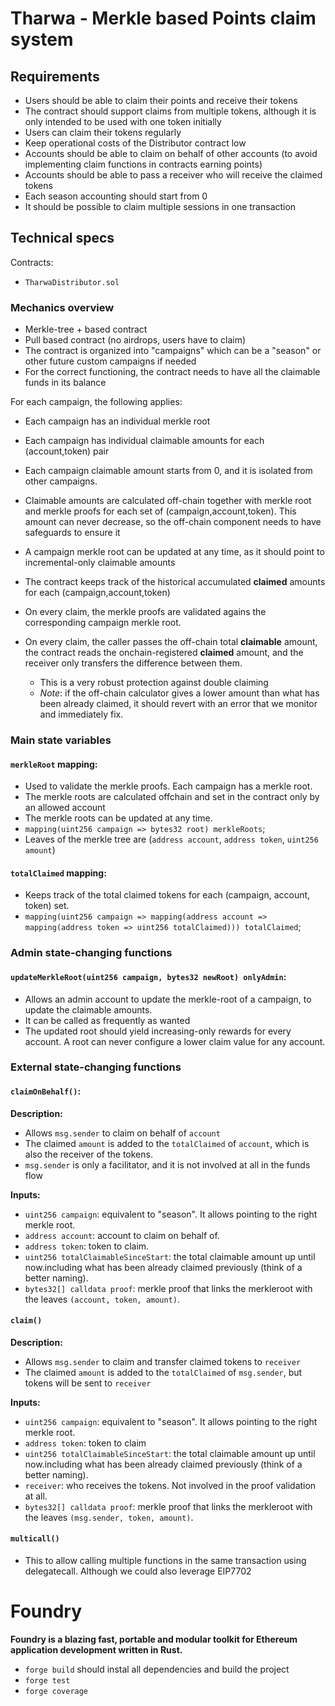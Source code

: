 # Tharwa - Merkle based Points claim system

## Requirements

- Users should be able to claim their points and receive their tokens
- The contract should support claims from multiple tokens, although it is only intended to be used with one token initially
- Users can claim their tokens regularly
- Keep operational costs of the Distributor contract low
- Accounts should be able to claim on behalf of other accounts (to avoid implementing claim functions in contracts earning points)
- Accounts should be able to pass a receiver who will receive the claimed tokens
- Each season accounting should start from 0
- It should be possible to claim multiple sessions in one transaction

## Technical specs

Contracts:

- `TharwaDistributor.sol`

### Mechanics overview

- Merkle-tree + based contract
- Pull based contract (no airdrops, users have to claim)
- The contract is organized into "campaigns" which can be a "season" or other future custom campaigns if needed
- For the correct functioning, the contract needs to have all the claimable funds in its balance

For each campaign, the following applies:

- Each campaign has an individual merkle root
- Each campaign has individual claimable amounts for each (account,token) pair
- Each campaign claimable amount starts from 0, and it is isolated from other campaigns.

- Claimable amounts are calculated off-chain together with merkle root and merkle proofs for each set of (campaign,account,token). This amount can never decrease, so the off-chain component needs to have safeguards to ensure it
- A campaign merkle root can be updated at any time, as it should point to incremental-only claimable amounts
- The contract keeps track of the historical accumulated **claimed** amounts for each (campaign,account,token)
- On every claim, the merkle proofs are validated agains the corresponding campaign merkle root.
- On every claim, the caller passes the off-chain total **claimable** amount, the contract reads the onchain-registered **claimed** amount, and the receiver only transfers the difference between them.
  - This is a very robust protection against double claiming
  - _Note_: if the off-chain calculator gives a lower amount than what has been already claimed, it should revert with an error that we monitor and immediately fix.

### Main state variables

#### `merkleRoot` mapping:

- Used to validate the merkle proofs. Each campaign has a merkle root.
- The merkle roots are calculated offchain and set in the contract only by an allowed account
- The merkle roots can be updated at any time.
- `mapping(uint256 campaign => bytes32 root) merkleRoots`;
- Leaves of the merkle tree are (`address account`, `address token`, `uint256 amount`)

#### `totalClaimed` mapping:

- Keeps track of the total claimed tokens for each (campaign, account, token) set.
- `mapping(uint256 campaign => mapping(address account => mapping(address token => uint256 totalClaimed))) totalClaimed`;

### Admin state-changing functions

#### `updateMerkleRoot(uint256 campaign, bytes32 newRoot) onlyAdmin`:

- Allows an admin account to update the merkle-root of a campaign, to update the claimable amounts.
- It can be called as frequently as wanted
- The updated root should yield increasing-only rewards for every account. A root can never configure a lower claim value for any account.

### External state-changing functions

#### `claimOnBehalf()`:

**Description:**

- Allows `msg.sender` to claim on behalf of `account`
- The claimed `amount` is added to the `totalClaimed` of `account`, which is also the receiver of the tokens.
- `msg.sender` is only a facilitator, and it is not involved at all in the funds flow

**Inputs:**

- `uint256 campaign`: equivalent to "season". It allows pointing to the right merkle root.
- `address account`: account to claim on behalf of.
- `address token`: token to claim.
- `uint256 totalClaimableSinceStart`: the total claimable amount up until now.including what has been already claimed previously (think of a better naming).
- `bytes32[] calldata proof`: merkle proof that links the merkleroot with the leaves `(account, token, amount)`.

#### `claim()`

**Description:**

- Allows `msg.sender` to claim and transfer claimed tokens to `receiver`
- The claimed `amount` is added to the `totalClaimed` of `msg.sender`, but tokens will be sent to `receiver`

**Inputs:**

- `uint256 campaign`: equivalent to "season". It allows pointing to the right merkle root.
- `address token`: token to claim
- `uint256 totalClaimableSinceStart`: the total claimable amount up until now.including what has been already claimed previously (think of a better naming).
- `receiver`: who receives the tokens. Not involved in the proof validation at all.
- `bytes32[] calldata proof`: merkle proof that links the merkleroot with the leaves `(msg.sender, token, amount)`.

#### `multicall()`

- This to allow calling multiple functions in the same transaction using delegatecall. Although we could also leverage EIP7702

# Foundry

**Foundry is a blazing fast, portable and modular toolkit for Ethereum application development written in Rust.**

- `forge build` should instal all dependencies and build the project
- `forge test`
- `forge coverage`
